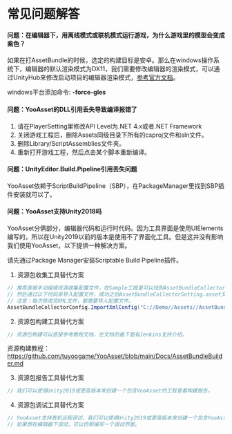 # 常见问题解答

#### 问题：在编辑器下，用离线模式或联机模式运行游戏，为什么游戏里的模型会变成紫色？

如果在打AssetBundle的时候，选定的构建目标是安卓。那么在windows操作系统下，编辑器的默认渲染模式为DX11，我们需要修改编辑器的渲染模式，可以通过UnityHub来修改启动项目的编辑器渲染模式，[参考官方文档](https://docs.unity3d.com/cn/2019.4/Manual/CommandLineArguments.html)。

windows平台添加命令: **-force-gles**

#### 问题：YooAsset的DLL引用丢失导致编译报错了

1. 请在PlayerSetting里修改API Level为.NET 4.x或者.NET Framework
2. 关闭游戏工程后，删除Assets同级目录下所有的csproj文件和sln文件。
3. 删除Library/ScriptAssemblies文件夹。
4. 重新打开游戏工程，然后点击某个脚本重新编译。

#### 问题：UnityEditor.Build.Pipeline引用丢失问题

YooAsset依赖于ScriptBuildPipeline（SBP），在PackageManager里找到SBP插件安装就可以了。

#### 问题：YooAsset支持Unity2018吗

YooAsset分俩部分，编辑器代码和运行时代码。因为工具界面是使用UIElements编写的，所以在Unity2019以前的版本是使用不了界面化工具。但是这并没有影响我们使用YooAsset，以下提供一种解决方案。

请先通过Package Manager安装Scriptable Build Pipeline插件。

1. 资源包收集工具替代方案

````C#
// 推荐直接手动编辑资源收集配置文件，在Sample工程里可以找到AssetBundleCollectorConfig.xml的文件，我们直接拿过来做模板。
// 然后通过以下代码来导入配置文件，成功之后AssetBundleCollectorSetting.asset文件会被刷新，就可以运行游戏了。
// 注意：每次修改完XML文件，都需要导入配置文件。
AssetBundleCollectorConfig.ImportXmlConfig("C://Demo//Assets//AssetBundleCollectorConfig.xml");
````

2. 资源包构建工具替代方案

````c#
// 资源包构建可以直接参考教程文档，在文档的最下面有Jenkins支持介绍。
````

资源构建教程：https://github.com/tuyoogame/YooAsset/blob/main/Docs/AssetBundleBuilder.md

3. 资源包报告工具替代方案

````c#
// 我们可以使用Unity2019或更高版本来创建一个包含YooAsset的工程查看构建报告。
````

4. 资源包调试工具替代方案

````c#
// YooAsset支持真机远程调试，我们可以使用Unity2019或更高版本来创建一个包含YooAsset的工程调试。
// 如果想在编辑器下调试，可以仿照编写一个调试界面。
````

